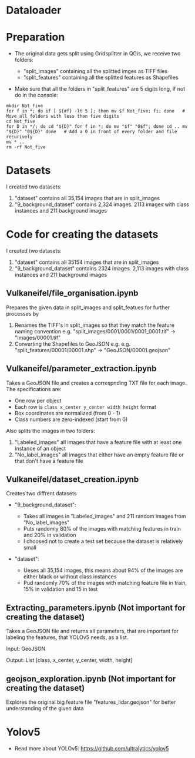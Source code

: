 # Dataloader

# Preparation

* The original data gets split using Gridsplitter in QGis, we receive two folders:
    * "split_images" containing all the splitted imges as TIFF files
    * "split_features" containing all the splitted features as Shapefiles

* Make sure that all the folders in "split_features" are 5 digits long, if not do in the console:

```console
mkdir Not_five
for f in *; do if [ ${#f} -lt 5 ]; then mv $f Not_five; fi; done   # Move all folders with less than five digits
cd Not_five
for D in */; do cd "${D}" for f in *; do mv "$f" "0$f"; done cd .. mv "${D}" "0${D}" done   # Add a 0 in front of every folder and file recurively
mv * ..
rm -rf Not_five
```


# Datasets

I created two datasets:
1. "dataset" contains all 35,154 images that are in split_images
2. "9_background_dataset" contains 2,324 images. 2113 images with class instances and 211 background images


# Code for creating the datasets

I created two datasets:
1. "dataset" contains all 35154 images that are in split_images
2. "9_background_dataset" contains 2324 images. 2,113 images with class instances and 211 background images


## Vulkaneifel/file_organisation.ipynb

Prepares the given data in split_images and split_featues for further processes by
1. Renames the TIFF's in split_images so that they match the feature naming convention e.g. "split_images/0001/0001/0001_0001.tif" -> "Images/00001.tif"
2. Converting the Shapefiles to GeoJSON e.g. e.g. "split_features/00001/00001.shp" -> "GeoJSON/00001.geojson"


## Vulkaneifel/parameter_extraction.ipynb

Takes a GeoJSON file and creates a correspnding TXT file for each image. The specifications are:
* One row per object
* Each row is ```class x_center y_center width height``` format
* Box coordinates are normalized (from 0 - 1)
* Class numbers are zero-indexed (start from 0)

Also splits the images in two folders:
1. "Labeled_images" all images that have a feature file with at least one instance of an object
2. "No_label_images" all images that either have an empty feature file or that don't have a feature file


## Vulkaneifel/dataset_creation.ipynb

Creates two diffrent datasets
- "9_background_dataset":
    - Takes all images in "Labeled_images" and 211 random images from "No_label_images"
    - Puts randomly 80% of the images with matching features in train and 20% in validation
    - I choosed not to create a test set because the dataset is relatively small
    
- "dataset":
    - Ueses all 35,154 images, this means about 94% of the images are either black or without class instances
    - Pud randomly 70% of the images with matching feature file in train, 15% in validation and 15 in test


## Extracting_parameters.ipynb   (Not important for creating the dataset)

Takes a GeoJSON file and returns all parameters, that are important for labeling the features, that YOLOv5 needs, as a list.

Input: GeoJSON

Output: List [class, x_center, y_center, width, height]


## geojson_exploration.ipynb   (Not important for creating the dataset)
Explores the original big feature file "features_lidar.geojson" for better understanding of the given data


# Yolov5

* Read more about YOLOv5: https://github.com/ultralytics/yolov5
